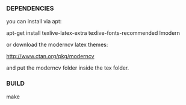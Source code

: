### DEPENDENCIES

you can install via apt:

apt-get install texlive-latex-extra texlive-fonts-recommended lmodern

or download the moderncv latex themes:

http://www.ctan.org/pkg/moderncv

and put the moderncv folder inside the tex folder.

### BUILD

make
